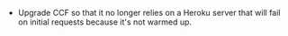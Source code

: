 - Upgrade CCF so that it no longer relies on a Heroku server that will fail on initial requests because it's not warmed up.

